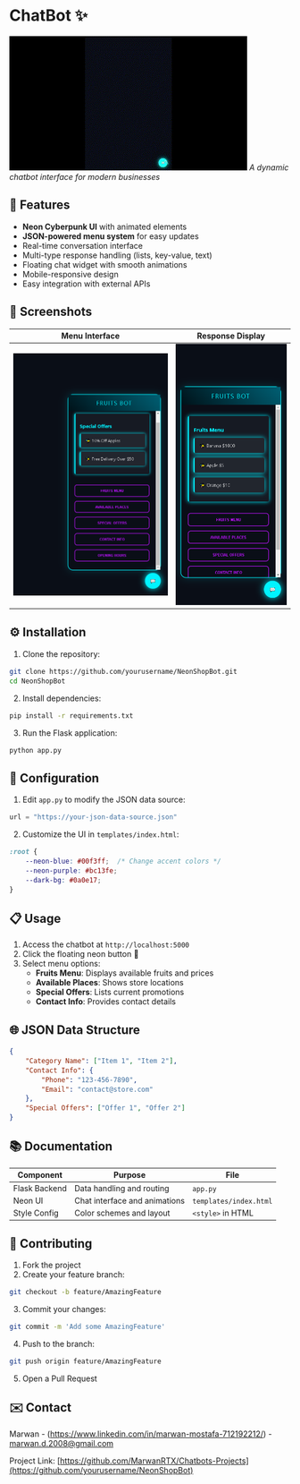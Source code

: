 # ChatBot :sparkles:

![NeonShopBot Demo](https://raw.githubusercontent.com/MarwanRTX/Chatbots-Projects/main/chatbotgif.gif)
*A dynamic chatbot interface for modern businesses*

## 🚀 Features
- **Neon Cyberpunk UI** with animated elements
- **JSON-powered menu system** for easy updates
- Real-time conversation interface
- Multi-type response handling (lists, key-value, text)
- Floating chat widget with smooth animations
- Mobile-responsive design
- Easy integration with external APIs

## 📸 Screenshots
| Menu Interface | Response Display |
|----------------|------------------|
| ![Menu](https://raw.githubusercontent.com/MarwanRTX/Chatbots-Projects/main/chat.png) | ![Response](https://raw.githubusercontent.com/MarwanRTX/Chatbots-Projects/main/chat3.png) |

## ⚙️ Installation
1. Clone the repository:
```bash
git clone https://github.com/yourusername/NeonShopBot.git
cd NeonShopBot
```

2. Install dependencies:
```bash
pip install -r requirements.txt
```

3. Run the Flask application:
```bash
python app.py
```

## 🔧 Configuration
1. Edit `app.py` to modify the JSON data source:
```python
url = "https://your-json-data-source.json"
```

2. Customize the UI in `templates/index.html`:
```css
:root {
    --neon-blue: #00f3ff;  /* Change accent colors */
    --neon-purple: #bc13fe;
    --dark-bg: #0a0e17;
}
```

## 📋 Usage
1. Access the chatbot at `http://localhost:5000`
2. Click the floating neon button 💬
3. Select menu options:
   - **Fruits Menu**: Displays available fruits and prices
   - **Available Places**: Shows store locations
   - **Special Offers**: Lists current promotions
   - **Contact Info**: Provides contact details

## 🌐 JSON Data Structure
```json
{
    "Category Name": ["Item 1", "Item 2"],
    "Contact Info": {
        "Phone": "123-456-7890",
        "Email": "contact@store.com"
    },
    "Special Offers": ["Offer 1", "Offer 2"]
}
```

## 📚 Documentation
| Component       | Purpose                          | File                 |
|-----------------|----------------------------------|----------------------|
| Flask Backend   | Data handling and routing        | `app.py`             |
| Neon UI         | Chat interface and animations    | `templates/index.html` |
| Style Config    | Color schemes and layout         | `<style>` in HTML    |

## 🤝 Contributing
1. Fork the project
2. Create your feature branch:
```bash
git checkout -b feature/AmazingFeature
```
3. Commit your changes:
```bash
git commit -m 'Add some AmazingFeature'
```
4. Push to the branch:
```bash
git push origin feature/AmazingFeature
```
5. Open a Pull Request

## ✉️ Contact
Marwan - (https://www.linkedin.com/in/marwan-mostafa-712192212/) - marwan.d.2008@gmail.com

Project Link: [https://github.com/MarwanRTX/Chatbots-Projects](https://github.com/yourusername/NeonShopBot)
